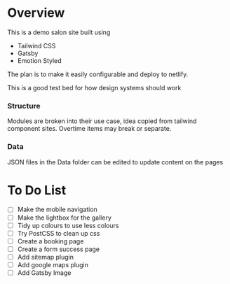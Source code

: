 # Overview

This is a demo salon site built using

- Tailwind CSS
- Gatsby
- Emotion Styled

The plan is to make it easily configurable and deploy to netlify.

This is a good test bed for how design systems should work

### Structure

Modules are broken into their use case, idea copied from tailwind component sites.
Overtime items may break or separate.

### Data

JSON files in the Data folder can be edited to update content on the pages


# To Do List

- [ ] Make the mobile navigation
- [ ] Make the lightbox for the gallery
- [ ] Tidy up colours to use less colours
- [ ] Try PostCSS to clean up css
- [ ] Create a booking page
- [ ] Create a form success page
- [ ] Add sitemap plugin
- [ ] Add google maps plugin
- [ ] Add Gatsby Image